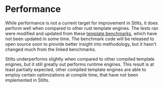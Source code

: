 # Performance

While performance is not a current target for improvement in Stilts, it does perform well when compared to other rust template engines.
The tests ran were modified and updated from these [template benchmarks](https://github.com/rosetta-rs/template-benchmarks-rs), which have not been
updated in some time. The benchmark code will be released to open source soon to provide better insight into methodology, but it hasn't changed much
from the linked benchmarks.

Stilts underperforms slightly when compared to other compiled template engines, but it still greatly out performs runtime engines.
This result is at least partially expected, other compiled template engines are able to employ certain optimizations at compile
time, that have not been implemented in Stilts.

<boxit key="big_table"></boxit>

<boxit key="teams"></boxit>
